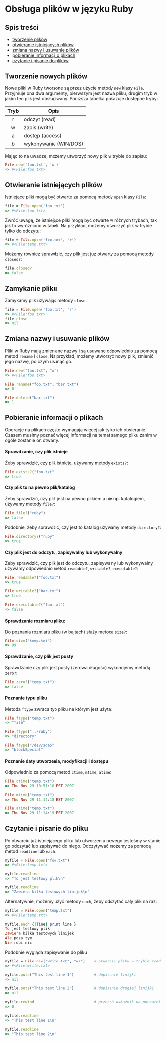 # Obsługa plików w języku Ruby


## Spis treści

 * [tworzenie plików](https://github.com/pwyszynski/ruby-tuts/blob/master/tutorial.md#tworzenie-nowych-plik%C3%B3w)
 * [otwieranie istniejących plików](https://github.com/pwyszynski/ruby-tuts/blob/master/tutorial.md#otwieranie-istniej%C4%85cych-plik%C3%B3w)
 * [zmiana nazwy i usuwanie plików](https://github.com/pwyszynski/ruby-tuts/blob/master/tutorial.md#zmiana-nazwy-i-usuwanie-plik%C3%B3w)
 * [pobieranie informacji o plikach](https://github.com/pwyszynski/ruby-tuts/blob/master/tutorial.md#pobieranie-informacji-o-plikach)
 * [czytanie i pisanie do plików](https://github.com/pwyszynski/ruby-tuts/blob/master/tutorial.md#czytanie-i-pisanie-do-pliku)

## Tworzenie nowych plików

Nowe pliki w Ruby tworzone są przez użycie metody `new` klasy `File`. Przyjmuje ona dwa argumenty, pierwszym jest nazwa pliku, drugim tryb w jakim ten plik jest obsługiwany. Poniższa tabelka pokazuje dostępne tryby:

| Tryb | Opis                  |
| :---:|-----------------------|
|   r  | odczyt (read)         |
|   w  | zapis (write)         |
|   a  | dostęp (access)       |
|   b  | wykonywanie (WIN/DOS) |

Mając to na uwadze, możemy utworzyć nowy plik w trybie do zapisu:

```ruby
File.new('foo.txt', 'w')
=> #<File:foo.txt>
```

## Otwieranie istniejących plików

Istniejące pliki mogą być otwarte za pomocą metody `open` klasy `File`:
```ruby
file = File.open('foo.txt')
=> #<File:foo.txt>
```

Zwróć uwagę, że istniejące pliki mogą być otwarte w różnych trybach, tak jak to wyróżniono w tabeli. Na przykład, możemy otworzyć plik w trybie tylko do odczytu:

```ruby
file = File.open('foo.txt', 'r')
=> #<File:temp.txt>
```

Możemy również sprawdzić, czy plik jest już otwarty za pomocą metody `closed?`:

```ruby
file.closed?
=> false
```

## Zamykanie pliku
Zamykamy plik używając metody `close`:

```ruby
file = File.open('foo.txt', 'r')
=> #<File:foo.txt>
file.close
=> nil
```

## Zmiana nazwy i usuwanie plików

Pliki w Ruby mają zmieniane nazwy i są usuwane odpowiednio za pomocą metod `rename` i `close`. Na przykład, możemy utworzyć nowy plik, zmienić jego nazwę, po czym usunąć go.

```ruby
File.new("foo.txt", "w")
=> #<File:foo.txt>

File.rename("foo.txt", "bar.txt")
=> 0

File.delete("bar.txt")
=> 1
```

## Pobieranie informacji o plikach
Operacje na plikach często wymagają więcej jak tylko ich otwieranie. Czasem musimy poznać więcej informacji na temat samego pliku zanim w ogóle zostanie on otwarty.

#### Sprawdzanie, czy plik istnieje

Żeby sprawdzić, czy plik istnieje, używamy metody `exists?`:

```ruby
File.exists?("foo.txt")
=> true
```

#### Czy plik to na pewno plik/katalog

Żeby sprawdzić, czy plik jest na pewno plikiem a nie np. katalogiem, używamy metody `file?`:

```ruby
File.file?("ruby")
=> false
```

Podobnie, żeby sprawdzić, czy jest to katalog używamy metody `directory?`:

```ruby
File.directory?("ruby")
=> true
```

#### Czy plik jest do odczytu, zapisywalny lub wykonywalny
Żeby sprawdzić, czy plik jest do odczytu, zapisywalny lub wykonywalny używamy odpowiednio metod `readable?`, `writable?`, `executable?`: 


```ruby
File.readable?("foo.txt")
=> true

File.writable?("bar.txt")
=> true

File.executable?("foo.txt")
=> false
```

#### Sprawdzanie rozmiaru pliku:

Do poznania rozmiaru pliku (w bajtach) służy metoda `size?`:

```ruby
File.size("temp.txt")
=> 99
```

#### Sprawdzanie, czy plik jest pusty
Sprawdzanie czy plik jest pusty (zerowa długość) wykonujemy metodą `zero?`:

```ruby
File.zero?("temp.txt")
=> false
```

#### Poznanie typu pliku
Metoda `ftype` zwraca typ pliku na którym jest użyta:

```ruby
File.ftype("temp.txt")
=> "file"

File.ftype("../ruby")
=> "directory"

File.ftype("/dev/sda5")
=> "blockSpecial"
```

#### Poznanie daty utworzenia, modyfikacji i dostępu

Odpowiednio za pomocą metod `ctime`, `mtime`, `atime`:

```ruby
File.ctime("temp.txt")
=> Thu Nov 29 10:51:18 EST 2007

File.mtime("temp.txt")
=> Thu Nov 29 11:14:18 EST 2007

File.atime("temp.txt")
=> Thu Nov 29 11:14:19 EST 2007
```


## Czytanie i pisanie do pliku

Po otwarciu już istniejącego pliku lub utworzeniu nowego jesteśmy w stanie go odczytać lub zapisywać do niego. Odczytywać możemy za pomocą metod `readline` lub `each`:

```ruby
myfile = File.open("foo.txt")
=> #<File:temp.txt>

myfile.readline
=> "To jest testowy plik\n"

myfile.readline
=> "Zawiera kilka testowych linijek\n"
```

Alternatywnie, możemy użyć metody `each`, żeby odczytać cały plik na raz:
```ruby
myfile = File.open("temp.txt")
=> #<File:temp.txt>

myfile.each {|line| print line }
To jest testowy plik
Zawiera kilka testowych linijek
Ale poza tym
Nie robi nic
```


Podobnie wygląda zapisywanie do pliku
```ruby
myfile = File.new("write.txt", "w+")    # otwarcie pliku w trybie read i write
=> #<File:write.txt>

myfile.puts("This test line 1")         # dopisanie linijki
=> nil

myfile.puts("This test line 2")         # dopisanie drugiej linijki
=> nil

myfile.rewind                           # przesuń wskaźnik na początek pliku, żeby można było odczytać cały
=> 0

myfile.readline
=> "This test line 1\n"

myfile.readline
=> "This test line 2\n"
```
